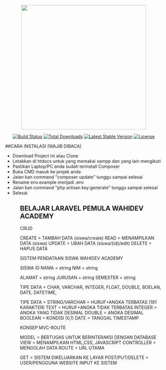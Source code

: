 <p align="center"><img src="https://res.cloudinary.com/dtfbvvkyp/image/upload/v1566331377/laravel-logolockup-cmyk-red.svg" width="400"></p>

<p align="center">
<a href="https://travis-ci.org/laravel/framework"><img src="https://travis-ci.org/laravel/framework.svg" alt="Build Status"></a>
<a href="https://packagist.org/packages/laravel/framework"><img src="https://poser.pugx.org/laravel/framework/d/total.svg" alt="Total Downloads"></a>
<a href="https://packagist.org/packages/laravel/framework"><img src="https://poser.pugx.org/laravel/framework/v/stable.svg" alt="Latest Stable Version"></a>
<a href="https://packagist.org/packages/laravel/framework"><img src="https://poser.pugx.org/laravel/framework/license.svg" alt="License"></a>
</p>

##CARA INSTALASI (WAJIB DIBACA)

<ul>
    <li>Download Project ini atau Clone</li>
    <li>Letakkan di htdocs untuk yang memakai xampp dan yang lain mengikuti</li>
    <li>Pastikan Laptop/PC anda sudah terinstall Composer</li>
    <li>Buka CMD masuk ke projek anda</li>
    <li>Jalan kan command "composer update" tunggu sampai selesai</li>
    <li>Rename env.example menjadi .env</li>
    <li>Jalan kan command "php artisan key:generate" tunggu sampai selesai</li>
    <li>Selesai</li>
<ul>

## BELAJAR LARAVEL PEMULA WAHIDEV ACADEMY

CRUD

CREATE = TAMBAH DATA (siswa/create)
READ   = MENAMPILKAN DATA (siswa)
UPDATE = UBAH DATA (siswa/{id}/edit)
DELETE = HAPUS DATA

SISTEM PENDATAAN SISWA WAHIDEV ACADEMY

SISWA
ID
NAMA = string
NIM = string

ALAMAT  = string 
JURUSAN = string
SEMESTER = string

TIPE DATA = CHAR, VARCHAR, INTEGER, FLOAT, DOUBLE, BOELAN, DATE, DATETIME,

TIPE DATA =
STRING/VARCHAR = HURUF+ANGKA TERBATAS (191 KARAKTER)
TEXT  = HURUF+ANGKA TIDAK TERBATAS
INTEGER = ANGKA YANG TIDAK DESIMAL
DOUBLE = ANGKA DESIMAL
BOOLEAN = KONDISI (0,1)
DATE = TANGGAL
TIMESTAMP


KONSEP MVC-ROUTE

MODEL = BERTUGAS UNTUK BERINTERAKSI DENGAN DATABASE
VIEW = MENAMPILKAN HTML,CSS, JAVASCRIPT
CONTROLLER = MENGOLAH DATA
ROUTE = URL UTAMA


GET = SISTEM DIKELUARKAN KE LAYAR
POST/PUT/DELETE = USER/PENGGUNA WEBSITE INPUT KE SISTEM


